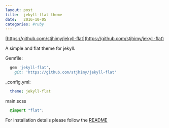 ```yaml
---
layout: post
title:  jekyll-flat theme
date:   2016-10-05
categories: #ruby
---
```


[https://github.com/stjhimy/jekyll-flat](https://github.com/stjhimy/jekyll-flat)

A simple and flat theme for jekyll.

Gemfile:

```ruby
  gem 'jekyll-flat',
    git: 'https://github.com/stjhimy/jekyll-flat'
```

_config.yml:

```yml
  theme: jekyll-flat
```

main.scss

```css
  @import "flat";
```

For installation details please follow the [README](https://github.com/stjhimy/jekyll-flat)
